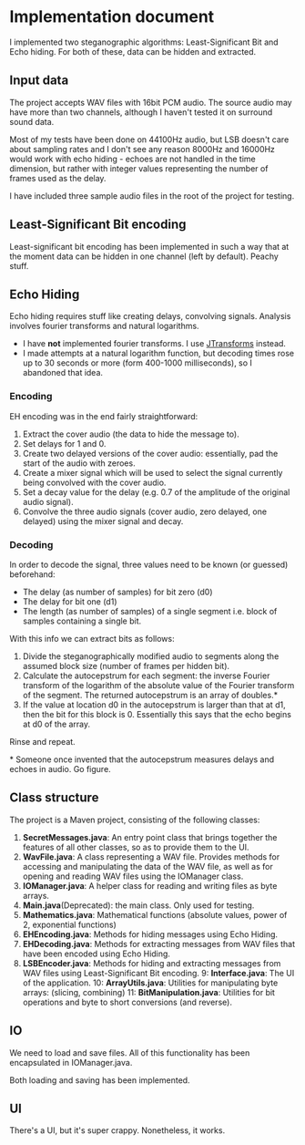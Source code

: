 # Implementation document

I implemented two steganographic algorithms: Least-Significant Bit and Echo hiding. For both of these, data can be hidden and extracted.

## Input data

The project accepts WAV files with 16bit PCM audio. The source audio may have more than two channels, although I haven't tested it on surround sound data. 

Most of my tests have been done on 44100Hz audio, but LSB doesn't care about sampling rates and I don't see any reason 8000Hz and 16000Hz would work with echo hiding - echoes are not handled in the time dimension, but rather with integer values representing the number of frames used as the delay.

I have included three sample audio files in the root of the project for testing.

## Least-Significant Bit encoding

Least-significant bit encoding has been implemented in such a way that at the moment data can be hidden in one channel (left by default). Peachy stuff.

## Echo Hiding

Echo hiding requires stuff like creating delays, convolving signals. Analysis involves fourier transforms and natural logarithms. 
- I have __not__ implemented fourier transforms. I use [JTransforms](https://sites.google.com/site/piotrwendykier/software/jtransforms) instead.
- I made attempts at a natural logarithm function, but decoding times rose up to 30 seconds or more (form 400-1000 milliseconds), so I abandoned that idea.

### Encoding

EH encoding was in the end fairly straightforward:

1. Extract the cover audio (the data to hide the message to).
2. Set delays for 1 and 0.
3. Create two delayed versions of the cover audio: essentially, pad the start of the audio with zeroes.
4. Create a mixer signal which will be used to select the signal currently being convolved with the cover audio.
5. Set a decay value for the delay (e.g. 0.7 of the amplitude of the original audio signal).
6. Convolve the three audio signals (cover audio, zero delayed, one delayed) using the mixer signal and decay.

### Decoding

In order to decode the signal, three values need to be known (or guessed) beforehand:

- The delay (as number of samples) for bit zero (d0)
- The delay for bit one (d1)
- The length (as number of samples) of a single segment i.e. block of samples containing a single bit.

With this info we can extract bits as follows:

1. Divide the steganographically modified audio to segments along the assumed block size (number of frames per hidden bit).
2. Calculate the autocepstrum for each segment: the inverse Fourier transform of the logarithm of the absolute value of the Fourier transform of the segment. The returned autocepstrum is an array of doubles.*
3. If the value at location d0 in the autocepstrum is larger than that at d1, then the bit for this block is 0. Essentially this says that the echo begins at d0 of the array.

Rinse and repeat.

\* Someone once invented that the autocepstrum measures delays and echoes in audio. Go figure.

## Class structure

The project is a Maven project, consisting of the following classes:

1. __SecretMessages.java__: An entry point class that brings together the features of all other classes, so as to provide them to the UI.
2. __WavFile.java__: A class representing a WAV file. Provides methods for accessing and manipulating the data of the WAV file, as well as for opening and reading WAV files using the IOManager class.
3. __IOManager.java__: A helper class for reading and writing files as byte arrays.
4. __Main.java__(Deprecated): the main class. Only used for testing.
5. __Mathematics.java__: Mathematical functions (absolute values, power of 2, exponential functions)
6. __EHEncoding.java__: Methods for hiding messages using Echo Hiding.
7. __EHDecoding.java__: Methods for extracting messages from WAV files that have been encoded using Echo Hiding.
8. __LSBEncoder.java__: Methods for hiding and extracting messages from WAV files using Least-Significant Bit encoding.
9: __Interface.java__: The UI of the application.
10: __ArrayUtils.java__: Utilities for manipulating byte arrays: (slicing, combining)
11: __BitManipulation.java__: Utilities for bit operations and byte to short conversions (and reverse).

## IO

We need to load and save files. All of this functionality has been encapsulated in IOManager.java.

Both loading and saving has been implemented.

## UI

There's a UI, but it's super crappy. Nonetheless, it works.
